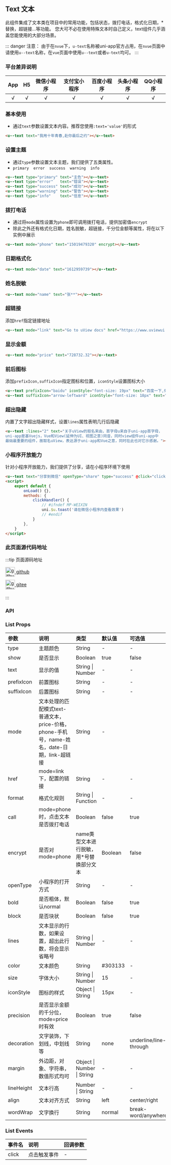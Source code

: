 ## Text 文本 <to-api/>

<demo-model url="/pages/componentsC/text/text"></demo-model>

此组件集成了文本类在项目中的常用功能，包括状态，拨打电话，格式化日期，*替换，超链接...等功能。
您大可不必在使用特殊文本时自己定义，text组件几乎涵盖您能使用的大部分场景。

::: danger 注意：
由于在`nvue`下，`u-text`名称被uni-app官方占用，在`nvue`页面中请使用`u--text`名称，在`vue`页面中使用`u--text`或者`u-text`均可。
:::

### 平台差异说明

|App|H5	|微信小程序	|支付宝小程序		|百度小程序	|头条小程序	|QQ小程序	|
|:-:|:-:|:-:		|:-:			|:-:		|:-:		|:-:		|
|√	|√	|√			|√				|√			|√			|√			|

### 基本使用

- 通过`text`参数设置文本内容。推荐您使用`:text='value'`的形式

```html
<u--text text="我用十年青春,赴你最后之约"></u--text>
```
### 设置主题

- 通过`type`参数设置文本主题，我们提供了五类属性。
- `primary  error  success  warning  info`

```html
<u--text type="primary" text="主色"></u--text>
<u--text type="error"   text="错误"></u--text>
<u--text type="success" text="成功"></u--text>
<u--text type="warning" text="警告"></u--text>
<u--text type="info"    text="信息"></u--text>
```
### 拨打电话

- 通过将`mode`属性设置为`phone`即可调用拨打电话，提供加密值`encrypt`
- 除此之外还有格式化日期，姓名脱敏，超链接，千分位金额等属性，将在以下实例中展示

```html
<u--text mode="phone" text="15019479320" encrypt></u--text>
```

### 日期格式化

```html
<u--text mode="date" text="1612959739"></u--text>
```
### 姓名脱敏

```html
<u--text mode="name" text="张**"></u--text>
```

### 超链接
添加`href`指定链接地址

```html
<u--text mode="link" text="Go to uView docs" href="https://www.uviewui.com" ></u--text>
```
### 显示金额

```html
<u--text mode="price" text="728732.32"></u--text>
```
### 前后图标
添加`prefixIcon,suffixIcon`指定图标和位置，`iconStyle`设置图标大小
```html
<u--text prefixIcon="baidu" iconStyle="font-size: 19px" text="百度一下,你就知道"></u--text>
<u--text suffixIcon="arrow-leftward" iconStyle="font-size: 18px" text="查看更多"></u--text>
```

### 超出隐藏
内置了文字超出隐藏样式，设置`lines`属性表明几行后隐藏
```html
<u--text :lines="2" text="关于uView的取名来由，首字母u来自于uni-app首字母，
uni-app是基Vuejs，Vue和View(延伸为UI、视图之意)同音，同时view组件uni-app中
最础最重要的组件，故取名uView，表达源于uni-app和Vue之意，同时在此也对它示感谢。"></u--text>
```

### 小程序开放能力
针对小程序开放能力，我们提供了分享，请在小程序环境下使用
```html
<u--text text="分享到微信" openType="share" type="success" @click="clickHandler"></u--text>
<script>
	export default {
		onLoad() {},
		methods: {
			clickHandler() {
				// #ifndef MP-WEIXIN
				uni.$u.toast('请在微信小程序内查看效果')
				// #endif
			}
		},
	}
</script>
```

### 此页面源代码地址

:::tip 页面源码地址
<br/>

<a href="https://github.com/umicro/uView2.0/blob/master/pages/componentsC/text/text.nvue" target="_blank" style="display: flex;align-items: center">
   <img height="30" src="https://vkceyugu.cdn.bspapp.com/VKCEYUGU-8f7e1d02-dcb1-46ba-90db-ae32fea44f22/4b2bf3e5-68ad-4a15-b0d1-00b7a5246eab.png" title="github" width="30"/>&nbsp;github
</a>

<a href="https://gitee.com/umicro/uView2.0/blob/master/pages/componentsC/text/text.nvue" target="_blank" style="display: flex;align-items: center;margin-top: 10px">
   <img height="30" src="https://vkceyugu.cdn.bspapp.com/VKCEYUGU-8f7e1d02-dcb1-46ba-90db-ae32fea44f22/0d0bc2dc-64e3-4ea1-a641-9c23d198e36d.png" title="github" width="30"/>&nbsp;gitee
</a>

<br/>
:::

### API

### List Props

| 参数		| 说明																					| 类型									| 默认值		|  可选值				|
|:-			|:-																						|:-										|:-			|:-						|
| type		| 主题颜色																				| String								| -			| -						|
| show		| 是否显示																				| Boolean								| true		| false					|
| text		| 显示的值																				| String &#124; Number					| -			| -						|
| prefixIcon| 前置图标																				| String								| -			| -						|
| suffixIcon| 后置图标																				| String								| -			| -						|
| mode		| 文本处理的匹配模式text-普通文本，price-价格，phone-手机号，name-姓名，date-日期，link-超链接	| String								| -			|						|
| href		| mode=link下，配置的链接																	| String								| -			| -						|
| format	| 格式化规则																				| String &#124; Function				| -			| -						|
| call		| mode=phone时，点击文本是否拨打电话														| Boolean								| false		| true					|
| encrypt	| 是否对mode=phone|name类型文本进行脱敏，用*号替换部分文本									| Boolean								| false		| -						|
| openType	| 小程序的打开方式																		| String								| -			| -						|
| bold		| 是否粗体，默认normal																	| Boolean								| false		| true					|
| block		| 是否块状																				| Boolean								| false		| true					|
| lines		| 文本显示的行数，如果设置，超出此行数，将会显示省略号										| String &#124; Number					| -			| -						|
| color		| 文本颜色																				| String								| #303133	| -						|
| size		| 字体大小																				| String &#124; Number					| 15		| -						|
| iconStyle	| 图标的样式																				| Object &#124; String					| 15px		| -						|
| precision	| 是否显示金额的千分位，mode=price时有效													| Boolean								| true		| false					|
| decoration| 文字装饰，下划线，中划线等																| String								| none		| underline/line-through|
| margin	| 外边距，对象、字符串，数值形式均可														| Object &#124; Number &#124; String	| -			| -						|
| lineHeight| 文本行高																				| Number &#124; String					| -			| -						|
| align		| 文本对齐方式																			| String								| left		| center/right			|
| wordWrap	| 文字换行																				| String								| normal	| break-word/anywhere	|


### List Events

|事件名	|说明			|回调参数	|
|:-		|:-				|:-			|
| click	| 点击触发事件	| -			|

